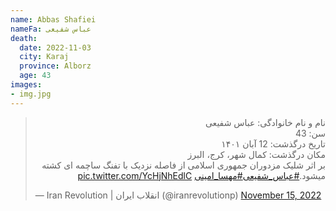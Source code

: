 ```yaml
---
name: Abbas Shafiei
nameFa: عباس شفیعی
death:
  date: 2022-11-03
  city: Karaj
  province: Alborz
  age: 43
images:
- img.jpg
---
```


<blockquote class="twitter-tweet"><p lang="fa" dir="rtl">نام و نام خانوادگی: عباس شفیعی<br>سن: 43<br>تاریخ درگذشت: 12 آبان ۱۴۰۱<br>مکان درگذشت: کمال شهر، کرج، البرز<br>بر اثر شلیک مزدوران جمهوری اسلامی از فاصله نزدیک با تفنگ ساچمه ای کشته میشود.<a href="https://twitter.com/hashtag/%D8%B9%D8%A8%D8%A7%D8%B3_%D8%B4%D9%81%DB%8C%D8%B9%DB%8C?src=hash&amp;ref_src=twsrc%5Etfw">#عباس_شفیعی</a><a href="https://twitter.com/hashtag/%D9%85%D9%87%D8%B3%D8%A7_%D8%A7%D9%85%DB%8C%D9%86%DB%8C?src=hash&amp;ref_src=twsrc%5Etfw">#مهسا_امینی</a> <a href="https://t.co/YcHjNhEdlC">pic.twitter.com/YcHjNhEdlC</a></p>&mdash; Iran Revolution | انقلاب ایران (@iranrevolutionp) <a href="https://twitter.com/iranrevolutionp/status/1592483515748454400?ref_src=twsrc%5Etfw">November 15, 2022</a></blockquote> <script async src="https://platform.twitter.com/widgets.js" charset="utf-8"></script>
